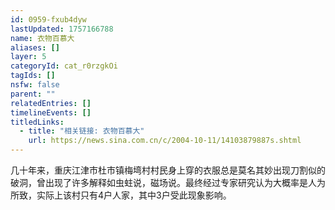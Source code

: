 ```yaml
---
id: 0959-fxub4dyw
lastUpdated: 1757166788
name: 衣物百慕大
aliases: []
layer: 5
categoryId: cat_r0rzgkOi
tagIds: []
nsfw: false
parent: ""
relatedEntries: []
timelineEvents: []
titledLinks:
  - title: "相关链接: 衣物百慕大"
    url: https://news.sina.com.cn/c/2004-10-11/14103879887s.shtml
---
```


几十年来，重庆江津市杜市镇梅塆村村民身上穿的衣服总是莫名其妙出现刀割似的破洞，曾出现了许多解释如虫蛀说，磁场说。最终经过专家研究认为大概率是人为所致，实际上该村只有4户人家，其中3户受此现象影响。